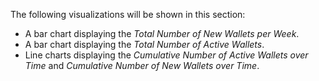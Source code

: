 The following visualizations will be shown in this section:

- A bar chart displaying the _Total Number of New Wallets per Week_.
- A bar chart displaying the _Total Number of Active Wallets_.
- Line charts displaying the _Cumulative Number of Active Wallets over Time_ and _Cumulative Number of New Wallets over Time_.
